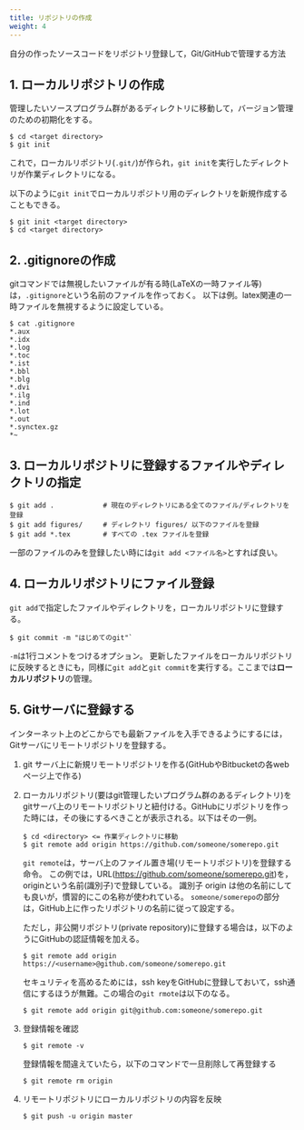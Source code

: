 ```yaml
---
title: リポジトリの作成
weight: 4
---
```


自分の作ったソースコードをリポジトリ登録して，Git/GitHubで管理する方法

## 1. ローカルリポジトリの作成

管理したいソースプログラム群があるディレクトリに移動して，バージョン管理のための初期化をする。
```
$ cd <target directory>
$ git init
```

これで，ローカルリポジトリ(`.git/`)が作られ，`git init`を実行したディレクトリが作業ディレクトリになる。

以下のように`git init`でローカルリポジトリ用のディレクトリを新規作成することもできる。
```
$ git init <target directory>
$ cd <target directory>
```

## 2. .gitignoreの作成

gitコマンドでは無視したいファイルが有る時(LaTeXの一時ファイル等)は，`.gitignore`という名前のファイルを作っておく。
以下は例。latex関連の一時ファイルを無視するように設定している。
```
$ cat .gitignore
*.aux
*.idx
*.log
*.toc
*.ist
*.bbl
*.blg
*.dvi
*.ilg
*.ind
*.lot
*.out
*.synctex.gz
*~
```

## 3. ローカルリポジトリに登録するファイルやディレクトリの指定

```
$ git add .            # 現在のディレクトリにある全てのファイル/ディレクトリを登録
$ git add figures/     # ディレクトリ figures/ 以下のファイルを登録
$ git add *.tex        # すべての .tex ファイルを登録
```

一部のファイルのみを登録したい時には`git add <ファイル名>`とすれば良い。

## 4. ローカルリポジトリにファイル登録

`git add`で指定したファイルやディレクトリを，ローカルリポジトリに登録する。
```
$ git commit -m "はじめてのgit"`
```

`-m`は1行コメントをつけるオプション。
更新したファイルをローカルリポジトリに反映するときにも，同様に`git add`と`git commit`を実行する。ここまでは**ローカルリポジトリ**の管理。

## 5. Gitサーバに登録する

インターネット上のどこからでも最新ファイルを入手できるようにするには，Gitサーバにリモートリポジトリを登録する。

1. git サーバ上に新規リモートリポジトリを作る(GitHubやBitbucketの各webページ上で作る)
2. ローカルリポジトリ(要はgit管理したいプログラム群のあるディレクトリ)をgitサーバ上のリモートリポジトリと紐付ける。GitHubにリポジトリを作った時には，その後にするべきことが表示される。以下はその一例。
	```
	$ cd <directory> <= 作業ディレクトリに移動
	$ git remote add origin https://github.com/someone/somerepo.git
	```
	`git remote`は，サーバ上のファイル置き場(リモートリポジトリ)を登録する命令。
	この例では，URL(https://github.com/someone/somerepo.git)を，originという名前(識別子)で登録している。
	識別子 origin は他の名前にしても良いが，慣習的にこの名称が使われている。
	`someone/somerepo`の部分は，GitHub上に作ったリポジトリの名前に従って設定する。

	ただし，非公開リポジトリ(private repository)に登録する場合は，以下のようにGitHubの認証情報を加える。
	```
	$ git remote add origin https://<username>@github.com/someone/somerepo.git
	```
	セキュリティを高めるためには，ssh keyをGitHubに登録しておいて，ssh通信にするほうが無難。この場合の`git rmote`は以下のなる。
	```
	$ git remote add origin git@github.com:someone/somerepo.git
	```

3. 登録情報を確認

	```
	$ git remote -v
	```
	登録情報を間違えていたら，以下のコマンドで一旦削除して再登録する

	```
	$ git remote rm origin
	```

4. リモートリポジトリにローカルリポジトリの内容を反映

	```
	$ git push -u origin master
	```
